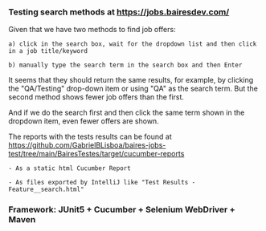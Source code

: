 ### Testing search methods at https://jobs.bairesdev.com/

Given that we have two methods to find job offers:

	a) click in the search box, wait for the dropdown list and then click in a job title/keyword
	
	b) manually type the search term in the search box and then Enter

It seems that they should return the same results, for example, by clicking the "QA/Testing" drop-down item or using "QA" as the search term. 
But the second method shows fewer job offers than the first.

And if we do the search first and then click the same term shown in the dropdown item, even fewer offers are shown.

The reports with the tests results can be found at https://github.com/GabrielBLisboa/baires-jobs-test/tree/main/BairesTestes/target/cucumber-reports

	- As a static html Cucumber Report
	
	- As files exported by IntelliJ like "Test Results - Feature__search.html"

### Framework: JUnit5 + Cucumber + Selenium WebDriver + Maven
